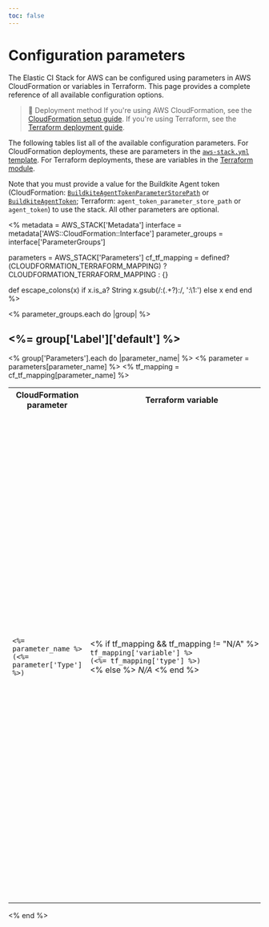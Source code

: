 ```yaml
---
toc: false
---
```


# Configuration parameters

The Elastic CI Stack for AWS can be configured using parameters in AWS CloudFormation or variables in Terraform. This page provides a complete reference of all available configuration options.

> 📘 Deployment method
> If you're using AWS CloudFormation, see the [CloudFormation setup guide](/docs/agent/v3/aws/elastic-ci-stack/ec2-linux-and-windows/setup). If you're using Terraform, see the [Terraform deployment guide](/docs/agent/v3/aws/elastic-ci-stack/ec2-linux-and-windows/terraform).

The following tables list all of the available configuration parameters. For CloudFormation deployments, these are parameters in the [`aws-stack.yml` template](https://github.com/buildkite/elastic-ci-stack-for-aws/blob/-/templates/aws-stack.yml). For Terraform deployments, these are variables in the [Terraform module](https://github.com/buildkite/terraform-buildkite-elastic-ci-stack-for-aws).

Note that you must provide a value for the Buildkite Agent token (CloudFormation: [`BuildkiteAgentTokenParameterStorePath`](#BuildkiteAgentTokenParameterStorePath) or [`BuildkiteAgentToken`](#BuildkiteAgentToken); Terraform: `agent_token_parameter_store_path` or `agent_token`) to use the stack. All other parameters are optional.


<!--
  _____   ____    _   _  ____ _______   ______ _____ _____ _______
 |  __ \ / __ \  | \ | |/ __ \__   __| |  ____|  __ \_   _|__   __|
 | |  | | |  | | |  \| | |  | | | |    | |__  | |  | || |    | |
 | |  | | |  | | | . ` | |  | | | |    |  __| | |  | || |    | |
 | |__| | |__| | | |\  | |__| | | |    | |____| |__| || |_   | |
 |_____/ \____/  |_| \_|\____/  |_|    |______|_____/_____|  |_|

The template below provides correct layouts for auto-generated configuration tables based on script/generate-elastic-ci-stack-for-aws-parameters.sh.
Proceed with caution.
-->

<!-- vale off -->

<%
metadata = AWS_STACK['Metadata']
interface = metadata['AWS::CloudFormation::Interface']
parameter_groups = interface['ParameterGroups']

parameters = AWS_STACK['Parameters']
cf_tf_mapping = defined?(CLOUDFORMATION_TERRAFORM_MAPPING) ? CLOUDFORMATION_TERRAFORM_MAPPING : {}

def escape_colons(x)
  if x.is_a? String
    x.gsub(/:(.+?):/, '\:\1\:')
  else
    x
  end
end
%>

<% parameter_groups.each do |group| %>
<h2><%= group['Label']['default'] %></h2>

<table>
	<tbody>
		<tr>
			<th>CloudFormation parameter</th>
			<th>Terraform variable</th>
			<th>Description</th>
		</tr>
		<% group['Parameters'].each do |parameter_name| %>
			<% parameter = parameters[parameter_name] %>
			<% tf_mapping = cf_tf_mapping[parameter_name] %>
			<tr id="<%= parameter_name %>">
				<td>
					<code><%= parameter_name %></code>
					<br><code>(<%= parameter['Type'] %>)</code>
				</td>
				<td style="white-space: nowrap;">
					<% if tf_mapping && tf_mapping != "N/A" %>
						<code><%= tf_mapping['variable'] %></code>
						<br><code>(<%= tf_mapping['type'] %>)</code>
					<% else %>
						<em>N/A</em>
					<% end %>
				</td>
				<td>
					<%= parameter['Description'] %>

					<% if allowed = escape_colons(parameter['AllowedValues']) %>
						<br/><strong>Allowed Values</strong>:
							<ul>
								<% allowed.each do |allow| %>
									<li><code><%= allow %></code></li>
								<% end %>
							</ul>
					<% end %>

					<% if parameter['Default'] && parameter['Default'] != "" %>
						<br/><strong>Default Value:</strong> <code><%= escape_colons(parameter['Default']) %></code>
					<% end %>

					<% if pattern = parameter['AllowedPattern'] %>
						<br/><strong>Allowed Pattern:</strong> <code><%= escape_colons(pattern) %></code>
					<% end %>

					<% if minLength = parameter['MinLength'] %>
						<br/><strong>Minimum Length:</strong> <%= minLength %>
					<% end %>

					<% if maxLength = parameter['MaxLength'] %>
						<br/><strong>Maximum Length:</strong> <%= maxLength %>
					<% end %>

					<% if minValue = parameter['MinValue'] %>
						<br/><strong>Minimum Value:</strong> <%= minValue %>
					<% end %>

					<% if maxValue = parameter['MaxValue'] %>
						<br/><strong>Maximum Value:</strong> <%= maxValue %>
					<% end %>

				</td>
			</tr>
		<% end %>
	</tbody>
</table>
<% end %>

<!-- vale on -->
